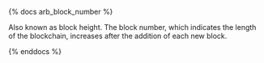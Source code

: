 {% docs arb_block_number %}

Also known as block height. The block number, which indicates the length of the blockchain, increases after the addition of each new block.   

{% enddocs %}
